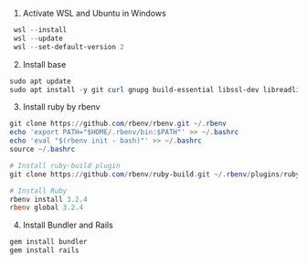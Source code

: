 1. Activate WSL and Ubuntu in Windows
```powershell
 wsl --install
 wsl --update
 wsl --set-default-version 2
```

2. Install base
```powershell
sudo apt update
sudo apt install -y git curl gnupg build-essential libssl-dev libreadline-dev zlib1g-dev libsqlite3-dev
```

3. Install ruby by rbenv
```powershell
git clone https://github.com/rbenv/rbenv.git ~/.rbenv
echo 'export PATH="$HOME/.rbenv/bin:$PATH"' >> ~/.bashrc
echo 'eval "$(rbenv init - bash)"' >> ~/.bashrc
source ~/.bashrc

# Install ruby-build plugin
git clone https://github.com/rbenv/ruby-build.git ~/.rbenv/plugins/ruby-build

# Install Ruby
rbenv install 3.2.4
rbenv global 3.2.4
```

4. Install Bundler and Rails
```powershell
gem install bundler
gem install rails
```



